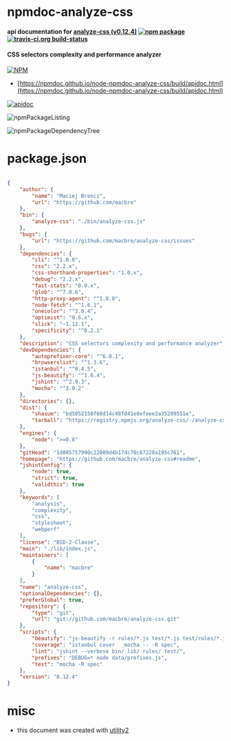 # npmdoc-analyze-css

#### api documentation for  [analyze-css (v0.12.4)](https://github.com/macbre/analyze-css#readme)  [![npm package](https://img.shields.io/npm/v/npmdoc-analyze-css.svg?style=flat-square)](https://www.npmjs.org/package/npmdoc-analyze-css) [![travis-ci.org build-status](https://api.travis-ci.org/npmdoc/node-npmdoc-analyze-css.svg)](https://travis-ci.org/npmdoc/node-npmdoc-analyze-css)

#### CSS selectors complexity and performance analyzer

[![NPM](https://nodei.co/npm/analyze-css.png?downloads=true&downloadRank=true&stars=true)](https://www.npmjs.com/package/analyze-css)

- [https://npmdoc.github.io/node-npmdoc-analyze-css/build/apidoc.html](https://npmdoc.github.io/node-npmdoc-analyze-css/build/apidoc.html)

[![apidoc](https://npmdoc.github.io/node-npmdoc-analyze-css/build/screenCapture.buildCi.browser.%252Ftmp%252Fbuild%252Fapidoc.html.png)](https://npmdoc.github.io/node-npmdoc-analyze-css/build/apidoc.html)

![npmPackageListing](https://npmdoc.github.io/node-npmdoc-analyze-css/build/screenCapture.npmPackageListing.svg)

![npmPackageDependencyTree](https://npmdoc.github.io/node-npmdoc-analyze-css/build/screenCapture.npmPackageDependencyTree.svg)



# package.json

```json

{
    "author": {
        "name": "Maciej Brencz",
        "url": "https://github.com/macbre"
    },
    "bin": {
        "analyze-css": "./bin/analyze-css.js"
    },
    "bugs": {
        "url": "https://github.com/macbre/analyze-css/issues"
    },
    "dependencies": {
        "cli": "^1.0.0",
        "css": "2.2.x",
        "css-shorthand-properties": "1.0.x",
        "debug": "2.2.x",
        "fast-stats": "0.0.x",
        "glob": "^7.0.6",
        "http-proxy-agent": "^1.0.0",
        "node-fetch": "^1.6.1",
        "onecolor": "^3.0.4",
        "optimist": "0.6.x",
        "slick": "~1.12.1",
        "specificity": "^0.2.1"
    },
    "description": "CSS selectors complexity and performance analyzer",
    "devDependencies": {
        "autoprefixer-core": "^6.0.1",
        "browserslist": "^1.3.6",
        "istanbul": "^0.4.5",
        "js-beautify": "^1.6.4",
        "jshint": "^2.9.3",
        "mocha": "^3.0.2"
    },
    "directories": {},
    "dist": {
        "shasum": "bd5052150f68d14c48fd41e0efeee2a35209551e",
        "tarball": "https://registry.npmjs.org/analyze-css/-/analyze-css-0.12.4.tgz"
    },
    "engines": {
        "node": ">=0.8"
    },
    "gitHead": "1d805757990c22089d4b17dc70c87228a195c761",
    "homepage": "https://github.com/macbre/analyze-css#readme",
    "jshintConfig": {
        "node": true,
        "strict": true,
        "validthis": true
    },
    "keywords": [
        "analysis",
        "complexity",
        "css",
        "stylesheet",
        "webperf"
    ],
    "license": "BSD-2-Clause",
    "main": "./lib/index.js",
    "maintainers": [
        {
            "name": "macbre"
        }
    ],
    "name": "analyze-css",
    "optionalDependencies": {},
    "preferGlobal": true,
    "repository": {
        "type": "git",
        "url": "git://github.com/macbre/analyze-css.git"
    },
    "scripts": {
        "beautify": "js-beautify -r rules/*.js test/*.js test/rules/*.js bin/*.js lib/*.js lib/preprocessors/*.js",
        "coverage": "istanbul cover  _mocha -- -R spec",
        "lint": "jshint --verbose bin/ lib/ rules/ test/",
        "prefixes": "DEBUG=* node data/prefixes.js",
        "test": "mocha -R spec"
    },
    "version": "0.12.4"
}
```



# misc
- this document was created with [utility2](https://github.com/kaizhu256/node-utility2)
